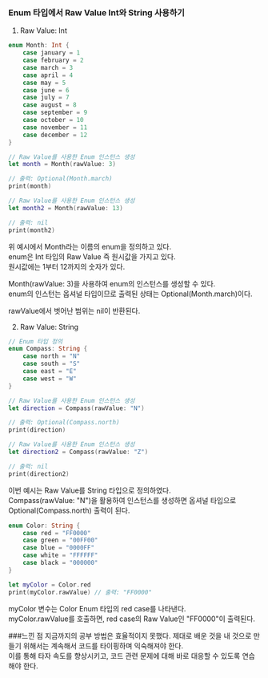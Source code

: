 ### Enum 타입에서 Raw Value Int와 String 사용하기

1. Raw Value: Int
```swift
enum Month: Int {
    case january = 1
    case february = 2
    case march = 3
    case april = 4
    case may = 5
    case june = 6
    case july = 7
    case august = 8
    case september = 9
    case october = 10
    case november = 11
    case december = 12
}

// Raw Value를 사용한 Enum 인스턴스 생성
let month = Month(rawValue: 3)

// 출력: Optional(Month.march)
print(month)

// Raw Value를 사용한 Enum 인스턴스 생성
let month2 = Month(rawValue: 13)

// 출력: nil
print(month2)
```
위 예시에서 Month라는 이름의 enum을 정의하고 있다.<br>
enum은 Int 타입의 Raw Value 즉 원시값을 가지고 있다.<br>
원시값에는 1부터 12까지의 숫자가 있다.<br>

Month(rawValue: 3)을 사용하여 enum의 인스턴스를 생성할 수 있다.<br>
enum의 인스턴는 옵셔널 타입이므로 출력된 상태는 Optional(Month.march)이다.<br>

rawValue에서 벗어난 범위는 nil이 반환된다.

2. Raw Value: String
```swift
// Enum 타입 정의
enum Compass: String {
    case north = "N"
    case south = "S"
    case east = "E"
    case west = "W"
}

// Raw Value를 사용한 Enum 인스턴스 생성
let direction = Compass(rawValue: "N")

// 출력: Optional(Compass.north)
print(direction)

// Raw Value를 사용한 Enum 인스턴스 생성
let direction2 = Compass(rawValue: "Z")

// 출력: nil
print(direction2)
```
이번 예시는 Raw Value를 String 타입으로 정의하였다. <br>
Compass(rawValue: "N")을 활용하여 인스턴스를 생성하면 옵셔널 타입으로 Optional(Compass.north) 출력이 된다.<br>

```swift
enum Color: String {
    case red = "FF0000"
    case green = "00FF00"
    case blue = "0000FF"
    case white = "FFFFFF"
    case black = "000000"
}

let myColor = Color.red
print(myColor.rawValue) // 출력: "FF0000"
```
myColor 변수는 Color Enum 타입의 red case를 나타낸다.<br>
myColor.rawValue를 호출하면, red case의 Raw Value인 "FF0000"이 출력된다.<br>

###느낀 점
지금까지의 공부 방법은 효율적이지 못했다. 제대로 배운 것을 내 것으로 만들기 위해서는 계속해서 코드를 타이핑하며 익숙해져야 한다.<br>
이를 통해 타자 속도를 향상시키고, 코드 관련 문제에 대해 바로 대응할 수 있도록 연습해야 한다. 
